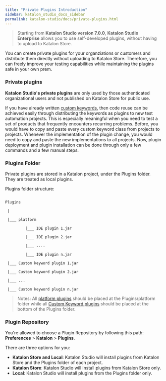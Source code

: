 ```yaml
---
title: "Private Plugins Introduction"
sidebar: katalon_studio_docs_sidebar
permalink: katalon-studio/docs/private-plugins.html
---
```


> Starting from **Katalon Studio version 7.0.0**, **Katalon Studio Enterprise** allows you to use self-developed plugins, without having to upload to Katalon Store.

You can create private plugins for your organziations or customers and distribute them directly without uploading to Katalon Store. Therefore, you can freely improve your testing capabilities while maintaining the plugins safe in your own prem.


### Private plugins

**Katalon Studio's private plugins** are only used by those authenticated organizational users and not published on Katalon Store for public use.

If you have already written [custom keywords](https://docs.katalon.com/katalon-store/docs/publisher/develop-custom-keywords.html), then code reuse can be achieved easily through distributing the keywords as plugins to new test automation projects. This is especially meaningful when you need to test a set of products that frequently encounters recurring problems. Before, you would have to copy and paste every custom keyword class from projects to projects. Whenever the implementation of the plugin change, you would need to copy and paste the new implementations to all projects. Now, plugin deployment and plugin installation can be done through only a few commands and a few manual steps.


### Plugins Folder

Private plugins are stored in a Katalon project, under the Plugins folder. They are treated as local plugins. 

Plugins folder structure:

```

Plugins

 |

 |___ platform

         |___ IDE plugin 1.jar

         |___ IDE plugin 2.jar

         |___ ....

         |___ IDE plugin n.jar

 |___ Custom keyword plugin 1.jar

 |___ Custom keyword plugin 2.jar

 |___ ...

 |___ Custom keyword plugin n.jar
```

> Notes: All [platform plugins](https://github.com/katalon-studio/katalon-studio-platform) should be placed at the Plugins/platform folder while all [Custom Keyword plugins](https://docs.katalon.com/katalon-store/docs/publisher/develop-custom-keywords.html) should be placed at the bottom of the Plugins folder.

### Plugin Repository

You're allowed to choose a Plugin Repository by following this path: **Preferences** > **Katalon** > **Plugins**.

There are three options for you:

* **Katalon Store and Local**: Katalon Studio will install plugins from Katalon Store and the Plugins folder of each project.
* **Katalon Store**: Katalon Studio will install plugins from Katalon Store only.
* **Local**: Katalon Studio will install plugins from the Plugins folder only.
